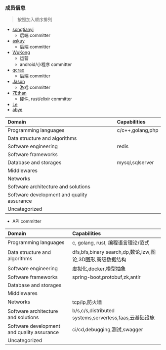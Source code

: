 ### 成员信息

> 按照加入顺序排列

* [songtianyi](https://github.com/songtianyi) 
  * 后端 committer
* [askuy](https://github.com/askuy) 
  * 后端 committer
* [WuKong](https://github.com/qi19901212) 
  * 运营
  * android/小程序 committer
* [qcrao](https://github.com/qcrao)
  * 后端 committer
* [Jason](https://github.com/XiaoZhangJian)
  * 游戏 committer
* [7Ethan](https://github.com/7Ethan)
  * 硬件, rust/elixir committer
* [Le](https://github.com/angeletlsf)
* [abye](https://github.com/aby4)

| Domain                                     | Capabilities     |
| :------------------------------------------| :-------------   |
| Programming languages                      | c/c++,golang,php |
| Data structure and algorithms              |                  |
| Software engineering                       | redis            |
| Software frameworks                        |                  |
| Database and storages                      | mysql,sqlserver  |
| Middlewares                                |                  |
| Networks                                   |                  |
| Software architecture and solutions        |                  |
| Software development and quality assurance |                  |
| Uncategorized                              |                  |

  * API committer

| Domain                                   | Capabilities                             |
| :--------------------------------------- | :--------------------------------------- |
| Programming languages                    | c, golang, rust, 编程语言理论/范式               |
| Data structure and algorithms            | dfs,bfs,binary search,dp,数论,lzw,图论,3D图形,高级数据结构 |
| Software engineering                     | 虚拟化,docker,模型抽象                          |
| Software frameworks                      | spring-boot,protobuf,zk,antlr            |
| Database and storages                    |                                          |
| Middlewares                              |                                          |
| Networks                                 | tcp/ip,防火墙                               |
| Software architecture and solutions      | b/s,c/s,distributed systems,serverless,faas,云基础设施 |
| Software development and quality assurance | ci/cd,debugging,测试,swagger               |
| Uncategorized                            |                                          |
